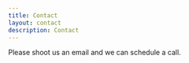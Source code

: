 ```yaml
---
title: Contact
layout: contact
description: Contact
---
```


Please shoot us an email and we can schedule a call.

